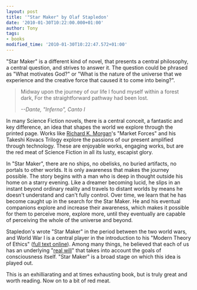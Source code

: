 ```yaml
---
layout: post
title: '"Star Maker" by Olaf Stapledon'
date: '2010-01-30T10:22:00.000+01:00'
author: Tony
tags:
- books
modified_time: '2010-01-30T10:22:47.572+01:00'
---
```

"Star Maker" is a different kind of novel, that presents a central philosophy, a
central question, and strives to answer it. The question could be phrased
as "What motivates God?" or "What is the nature of the universe that we
experience and the creative force that caused it to come into being?".

<!-- more -->

> Midway upon the journey of our life
> I found myself within a forest dark,
> For the straightforward pathway had been lost.
> 
> <cite>--Dante, "Inferno", Canto I</cite>

In many Science Fiction novels, there is a central conceit, a fantastic and key
difference, an idea that shapes the world we explore through the printed
page. Works like <a href="http://www.richardkmorgan.com/biog.htm">Richard
K. Morgan</a>'s "Market Forces" and his Takeshi Kovacs Trilogy explore the
passions of our present amplified through technology. These are enjoyable
works, engaging works, but are the red meat of Science Fiction in all its lusty,
escapist glory.


In "Star Maker", there are no ships, no obelisks, no buried artifacts, no
portals to other worlds. It is only awareness that makes the journey
possible. The story begins with a man who is deep in thought outside his
home on a starry evening. Like a dreamer becoming lucid, he slips in an
instant beyond ordinary reality and travels to distant worlds by means he
doesn't understand and can't fully control. Over time, we learn that he
has become caught up in the search for the Star Maker. He and his eventual
companions explore and increase their awareness, which makes it possible for
them to perceive more, explore more, until they eventually are capable of
perceiving the whole of the universe and beyond.

Stapledon's wrote "Star Maker" in the period between the two world wars, and
World War I is a central player in the introduction to his "Modern Theory of
Ethics" (<a
href="http://olafstapledonarchive.webs.com/moderntheoryethics_index.html">full
text online</a>). Among many things, he believed that each of us has an
underlying "<a
href="http://olafstapledonarchive.webs.com/moderntheoryethics_index.html">real
will</a>" that takes into account the goals of consciousness itself.
"Star Maker" is a broad stage on which this idea is played out.

This is an exhilliarating and at times exhausting book, but is truly great and
worth reading. Now on to a bit of red meat.